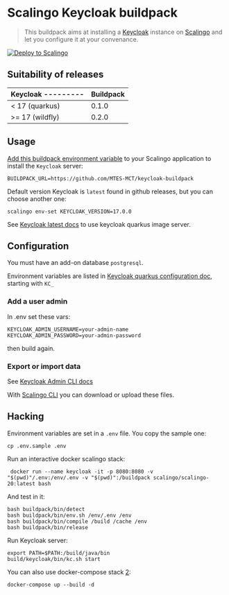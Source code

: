 # Scalingo Keycloak buildpack

> This buildpack aims at installing a [Keycloak](https://keycloak.org) instance on [Scalingo](https://www.scalingo.com) and let you configure it at your convenance.

[![Deploy to Scalingo](https://cdn.scalingo.com/deploy/button.svg)](https://my.scalingo.com/deploy?source=https://github.com/MTES-MCT/keycloak-buildpack)

## Suitability of releases

| Keycloak ---------| Buildpack |
|-------------------|-----------|
| < 17   (quarkus)  | 0.1.0     |
| >= 17  (wildfly)  | 0.2.0     |

## Usage

[Add this buildpack environment variable][1] to your Scalingo application to install the `Keycloak` server:

```shell
BUILDPACK_URL=https://github.com/MTES-MCT/keycloak-buildpack
```

Default version Keycloak is `latest` found in github releases, but you can choose another one:

```shell
scalingo env-set KEYCLOAK_VERSION=17.0.0
```

See [Keycloak latest docs](https://github.com/keycloak/keycloak-containers/tree/master/server-x) to use keycloak quarkus image server.

## Configuration

You must have an add-on database `postgresql`.

Environment variables are listed in [Keycloak quarkus configuration doc](https://www.keycloak.org/server/all-config), starting with `KC_`

### Add a user admin

In .env set these vars:

```shell
KEYCLOAK_ADMIN_USERNAME=your-admin-name
KEYCLOAK_ADMIN_PASSWORD=your-admin-password
```

then build again.

### Export or import data

See [Keycloak Admin CLI docs](https://www.keycloak.org/docs/latest/server_admin/index.html#admin-cli)

With [Scalingo CLI](https://doc.scalingo.com/platform/app/tasks#upload-an-archive-and-extract-it-on-the-server) you can download or upload these files.

## Hacking

Environment variables are set in a `.env` file. You copy the sample one:

```shell
cp .env.sample .env
```

Run an interactive docker scalingo stack:

```shell
 docker run --name keycloak -it -p 8080:8080 -v "$(pwd)"/.env:/env/.env -v "$(pwd)":/buildpack scalingo/scalingo-20:latest bash
```

And test in it:

```shell
bash buildpack/bin/detect
bash buildpack/bin/env.sh /env/.env /env
bash buildpack/bin/compile /build /cache /env
bash buildpack/bin/release
```

Run Keycloak server:

```shell
export PATH=$PATH:/build/java/bin
build/keycloak/bin/kc.sh start 
```

You can also use docker-compose stack [2]:

```shell
docker-compose up --build -d
```

[1]: https://doc.scalingo.com/platform/deployment/buildpacks/custom
[2]: https://github.com/keycloak/keycloak-containers
